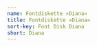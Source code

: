 ```yaml
---
name: Fontdiskette »Diana«
title: Fontdiskette »Diana«
sort-key: Font Disk Diana
short: Diana
---
```

